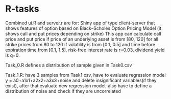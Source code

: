 # R-tasks
Combined ui.R and server.r are for:
Shiny app of type client-server that shows features of option based on Black–Scholes Option Pricing Model (it shows call and  put prices depending on strike)
This app can calculate call price and put price if price of an underlying asset is from [80, 120] for all strike prices from 80 to 120 if volatility is from [0.1, 0.5] and time before expiration time from [0.1, 1.5].
risk-free interest rate is r=0.03, dividend yield is q=0.

Task_0.R defines a distribution of sample given in Task0.csv

Task_1.R: have 3 samples from Task1.csv, have to evaluate regression model y = a0+a1x1+a2x2+a3x3+noise and delete insignificant variables(if they exist), after that evaluate new regression model; also have to define a distribution of noise and check if they are uncorrelated
